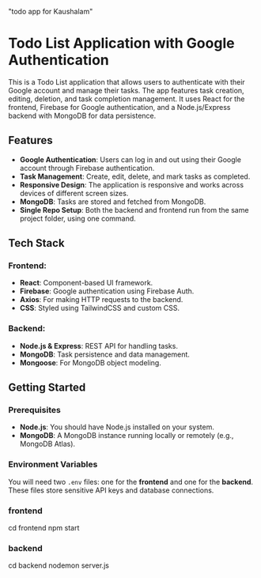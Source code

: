 "todo app for Kaushalam"
# Todo List Application with Google Authentication

This is a Todo List application that allows users to authenticate with their Google account and manage their tasks. The app features task creation, editing, deletion, and task completion management. It uses React for the frontend, Firebase for Google authentication, and a Node.js/Express backend with MongoDB for data persistence.

## Features

- **Google Authentication**: Users can log in and out using their Google account through Firebase authentication.
- **Task Management**: Create, edit, delete, and mark tasks as completed.
- **Responsive Design**: The application is responsive and works across devices of different screen sizes.
- **MongoDB**: Tasks are stored and fetched from MongoDB.
- **Single Repo Setup**: Both the backend and frontend run from the same project folder, using one command.

## Tech Stack

### Frontend:
- **React**: Component-based UI framework.
- **Firebase**: Google authentication using Firebase Auth.
- **Axios**: For making HTTP requests to the backend.
- **CSS**: Styled using TailwindCSS and custom CSS.

### Backend:
- **Node.js & Express**: REST API for handling tasks.
- **MongoDB**: Task persistence and data management.
- **Mongoose**: For MongoDB object modeling.


## Getting Started

### Prerequisites

- **Node.js**: You should have Node.js installed on your system.
- **MongoDB**: A MongoDB instance running locally or remotely (e.g., MongoDB Atlas).

### Environment Variables

You will need two `.env` files: one for the **frontend** and one for the **backend**. These files store sensitive API keys and database connections.

### frontend

cd frontend
npm start

### backend 

cd backend
nodemon server.js

